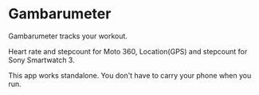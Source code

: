 Gambarumeter
======

Gambarumeter tracks your workout.

Heart rate and stepcount for Moto 360, Location(GPS) and stepcount for Sony Smartwatch 3.

This app works standalone. You don't have to carry your phone when you run.

